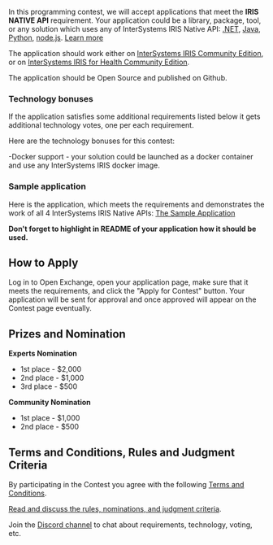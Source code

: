 In this programming contest, we will accept applications that meet the **IRIS NATIVE API** requirement. 
Your application could be a library,  package, tool, or any solution which uses any of InterSystems IRIS Native API: [.NET](https://docs.intersystems.com/irislatest/csp/docbook/Doc.View.cls?KEY=PAGE_dotnet_native), [Java](https://docs.intersystems.com/irislatest/csp/docbook/Doc.View.cls?KEY=PAGE_java_native), [Python](https://docs.intersystems.com/irislatest/csp/docbook/Doc.View.cls?KEY=PAGE_python_native), [node.js](https://docs.intersystems.com/irislatest/csp/docbook/Doc.View.cls?KEY=PAGE_nodejs_native). [Learn more](https://docs.intersystems.com/irislatest/csp/docbook/Doc.View.cls?KEY=PAGE_native)

The application should work either on [InterSystems IRIS Community Edition](https://hub.docker.com/_/intersystems-iris-data-platform/plans/222f869e-567c-4928-b572-eb6a29706fbd?tab=instructions),
or on [InterSystems IRIS for Health Community Edition](https://hub.docker.com/_/intersystems-iris-for-health/plans/80ae1325-d535-484e-8307-b643c2865dd8?tab=instructions).

The application should be Open Source and published on Github.

### Technology bonuses

If the application satisfies some additional requirements listed below it gets additional technology votes, one per each requirement. 

Here are the technology bonuses for this contest:

-Docker support - your solution could be launched as a docker container and use any InterSystems IRIS docker image.

### Sample application

Here is the application, which meets the requirements and demonstrates the work of all 4 InterSystems IRIS Native APIs: [The Sample Application](https://openexchange.intersystems.com/package/native-api-contest-template)

**Don't forget to highlight in README of your application how it should be used.**

## How to Apply
Log in to Open Exchange, open your application page, make sure that it meets the requirements, and click the "Apply for Contest" button. Your application will be sent for approval and once approved will appear on the Contest page eventually.

## Prizes and Nomination
**Experts Nomination**
- 1st place - $2,000
- 2nd place - $1,000
- 3rd place - $500

**Community Nomination**
- 1st place - $1,000
- 2nd place - $500

## Terms and Conditions, Rules and Judgment Criteria
By participating in the Contest you agree with the following [Terms and Conditions](https://openexchange.intersystems.com/markdown?url=/assets/doc/contest-terms.md).

[Read and discuss the rules, nominations, and judgment criteria](https://community.intersystems.com/post/second-iris-online-programming-contest-intersystems-iris-rest-api).

Join the [Discord channel](https://discord.gg/dzzPDvY) to chat about requirements, technology, voting, etc.
